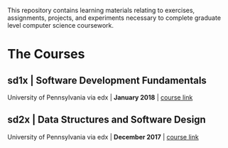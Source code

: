 This repository contains learning materials relating to exercises, assignments, projects, and experiments necessary to complete graduate level computer science coursework.

# The Courses

## sd1x | Software Development Fundamentals
University of Pennsylvania via edx | **January 2018** | [course link](https://courses.edx.org/courses/course-v1:PennX+SD1x+2T2017/course/)

## sd2x | Data Structures and Software Design
University of Pennsylvania via edx | **December 2017** | [course link](https://courses.edx.org/courses/course-v1:PennX+SD2x+2T2017/course/)
